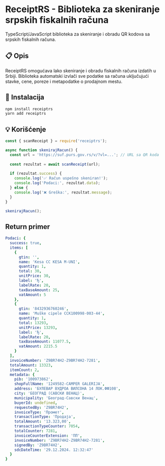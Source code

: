 ﻿# ReceiptRS - Biblioteka za skeniranje srpskih fiskalnih računa

TypeScript/JavaScript biblioteka za skeniranje i obradu QR kodova sa srpskih fiskalnih računa.

## 📋 Opis

ReceiptRS omogućava lako skeniranje i obradu fiskalnih računa izdatih u Srbiji. Biblioteka automatski izvlači sve podatke sa računa uključujući stavke, cene, poreze i metapodatke o prodajnom mestu.

## 🚀 Instalacija

```bash
npm install receiptrs
yarn add receiptrs
```

## 💡 Korišćenje

```javascript
const { scanReceipt } = require('receiptrs');

async function skenirajRacun() {
  const url = 'https://suf.purs.gov.rs/v/?vl=...'; // URL sa QR koda
  
  const rezultat = await scanReceipt(url);
  
  if (rezultat.success) {
    console.log('✅ Račun uspešno skeniran!');
    console.log('Podaci:', rezultat.data);
  } else {
    console.log('❌ Greška:', rezultat.message);
  }
}

skenirajRacun();
```
## Return primer
```yaml
Podaci: {
  success: true,
  items: [
    {
      gtin: '',
      name: 'Kesa CC KESA M-UNI',
      quantity: 1,
      total: 30,
      unitPrice: 30,
      label: 'Ђ',
      labelRate: 20,
      taxBaseAmount: 25,
      vatAmount: 5
    },
    {
      gtin: '8432936760246',
      name: 'Muške cipele CCK100998-003-44',
      quantity: 1,
      total: 13293,
      unitPrice: 13293,
      label: 'Ђ',
      labelRate: 20,
      taxBaseAmount: 11077.5,
      vatAmount: 2215.5
    }
  ],
  invoiceNumber: 'Z9BR74H2-Z9BR74H2-7281',
  totalAmount: 13323,
  itemCount: 2,
  metadata: {
    pib: '100973862',
    shopFullName: '1249582-CAMPER GALERIJA',
    address: 'БУЛЕВАР ВУДРОА ВИЛСОНА 14 ЛОК.ФФ108',
    city: 'БЕОГРАД (САВСКИ ВЕНАЦ)',
    municipality: 'Београд-Савски Венац',
    buyerId: undefined,
    requestedBy: 'Z9BR74H2',
    invoiceType: 'Промет',
    transactionType: 'Продаја',
    totalAmount: '13.323,00',
    transactionTypeCounter: 7054,
    totalCounter: 7281,
    invoiceCounterExtension: 'ПП',
    invoiceNumber: 'Z9BR74H2-Z9BR74H2-7281',
    signedBy: 'Z9BR74H2',
    sdcDateTime: '29.12.2024. 12:32:47'
  }
}
```
